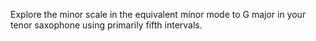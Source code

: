 Explore the minor scale in the equivalent minor mode to G major in your tenor saxophone using primarily fifth intervals.